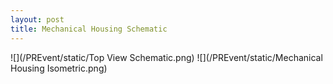 ```yaml
---
layout: post
title: Mechanical Housing Schematic
---
```

![](/PREvent/static/Top View Schematic.png)
![](/PREvent/static/Mechanical Housing Isometric.png)
